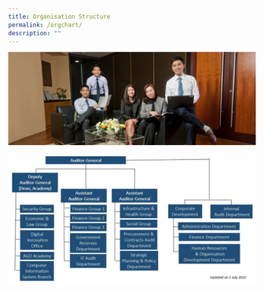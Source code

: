 ```yaml
---
title: Organisation Structure
permalink: /orgchart/
description: ""
---
```

![](/images/PageBanner1.jpg)


![](/images/Orgchartasat1Jul2022.jpg)